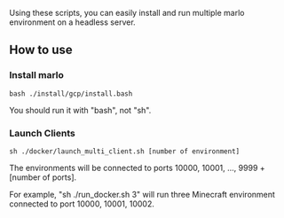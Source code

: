 Using these scripts, you can easily install and run multiple marlo environment on a headless server.

## How to use

### Install marlo

```
bash ./install/gcp/install.bash
```

You should run it with "bash", not "sh".

### Launch Clients

```
sh ./docker/launch_multi_client.sh [number of environment]
```

The environments will be connected to ports 10000, 10001, ..., 9999 + [number of ports].

For example, "sh ./run_docker.sh 3" will run three Minecraft environment connected to port 10000, 10001, 10002.
